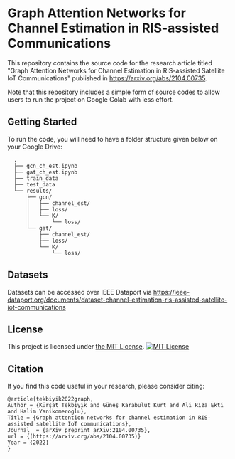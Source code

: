 
# Graph Attention Networks for Channel Estimation in RIS-assisted Communications

This repository contains the source code for the research article titled "Graph Attention Networks for Channel Estimation in RIS-assisted Satellite IoT Communications" published in https://arxiv.org/abs/2104.00735.



Note that this repository includes a simple form of source codes to allow users to run the project on Google Colab with less effort. 

## Getting Started
To run the code, you will need to have a folder structure given below on your Google Drive:
```
  .
  ├── gcn_ch_est.ipynb
  ├── gat_ch_est.ipynb
  ├── train_data
  ├── test_data
  └── results/
      ├── gcn/
      │   ├── channel_est/
      │   ├── loss/
      │   └── K/
      │       └── loss/
      └── gat/
          ├── channel_est/
          ├── loss/
          └── K/
              └── loss/
 ```

## Datasets

Datasets can be accessed over IEEE Dataport via https://ieee-dataport.org/documents/dataset-channel-estimation-ris-assisted-satellite-iot-communications

## License 

This project is licensed under [the MIT License](https://choosealicense.com/licenses/mit/).
[![MIT License](https://img.shields.io/badge/License-MIT-green.svg)](https://choosealicense.com/licenses/mit/)

## Citation

If you find this code useful in your research, please consider citing:

    @article{tekbiyik2022graph,
	Author = {Kürşat Tekbıyık and Güneş Karabulut Kurt and Ali Rıza Ekti and Halim Yanikomeroglu},
	Title = {Graph attention networks for channel estimation in RIS-assisted satellite IoT communications},
	Journal  = {arXiv preprint arXiv:2104.00735},
    url = {(https://arxiv.org/abs/2104.00735)}
	Year = {2022}
    }

